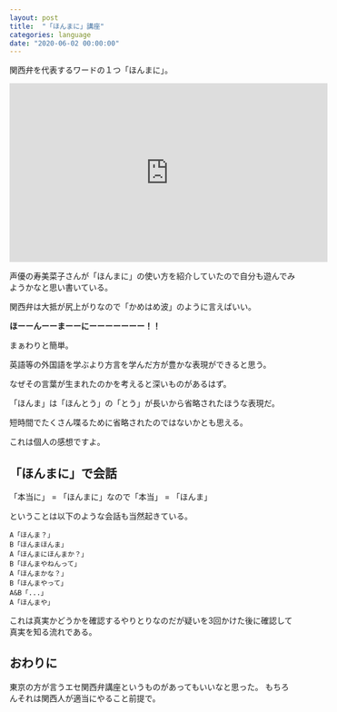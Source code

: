 ```yaml
---
layout: post
title:  "「ほんまに」講座"
categories: language
date: "2020-06-02 00:00:00"
---
```


関西弁を代表するワードの１つ「ほんまに」。

<div class="google">
<iframe width="560" height="315" src="https://www.youtube.com/embed/-y9gWImt7Eg" frameborder="0" allow="accelerometer; autoplay; encrypted-media; gyroscope; picture-in-picture" allowfullscreen></iframe>
</div>

声優の寿美菜子さんが「ほんまに」の使い方を紹介していたので自分も遊んでみようかなと思い書いている。

関西弁は大抵が尻上がりなので「かめはめ波」のように言えばいい。

**ほーーんーーまーーにーーーーーーー！！**

まぁわりと簡単。

英語等の外国語を学ぶより方言を学んだ方が豊かな表現ができると思う。

なぜその言葉が生まれたのかを考えると深いものがあるはず。

「ほんま」は「ほんとう」の「とう」が長いから省略されたほうな表現だ。

短時間でたくさん喋るために省略されたのではないかとも思える。

これは個人の感想ですよ。

## 「ほんまに」で会話

「本当に」 = 「ほんまに」なので「本当」 = 「ほんま」

ということは以下のような会話も当然起きている。

```
A「ほんま？」
B「ほんまほんま」
A「ほんまにほんまか？」
B「ほんまやねんって」
A「ほんまかな？」
B「ほんまやって」
A&B「...」
A「ほんまや」
```

これは真実かどうかを確認するやりとりなのだが疑いを3回かけた後に確認して真実を知る流れである。

## おわりに

東京の方が言うエセ関西弁講座というものがあってもいいなと思った。
もちろんそれは関西人が適当にやること前提で。

